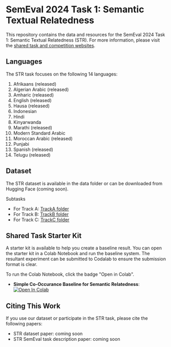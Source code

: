 # SemEval 2024 Task 1: Semantic Textual Relatedness

This repository contains the data and resources for the SemEval 2024 Task 1: Semantic Textual Relatedness (STR). For more information, please visit the [shared task and competition websites](https://semantic-textual-relatedness.github.io).

## Languages

The STR task focuses on the following 14 languages:


1. Afrikaans (released)
2. Algerian Arabic (released)
4. Amharic (released)
5. English (released)
6. Hausa (released)
7. Indonesian
8. Hindi
9. Kinyarwanda
10. Marathi (released)
11. Modern Standard Arabic
12. Moroccan Arabic (released)
13. Punjabi
14. Spanish  (released)
15. Telugu (released)

## Dataset

The STR dataset is available in the data folder or can be downloaded from Hugging Face (coming soon).

Subtasks

- For Track  A: [TrackA folder](https://github.com/semantic-textual-relatedness/Semantic_Relatedness_SemEval2024/tree/main/Task%20A)
- For Track  B: [TrackB folder](https://github.com/semantic-textual-relatedness/Semantic_Relatedness_SemEval2024/tree/main/Task%20B)
- For Track  C: [TrackC folder](https://github.com/semantic-textual-relatedness/Semantic_Relatedness_SemEval2024/tree/main/Task%20C)


## Shared Task Starter Kit

A starter kit is available to help you create a baseline result. You can open the starter kit in a Colab Notebook and run the baseline system. The resultant experiment can be submitted to Codalab to ensure the submission format is clear.

To run the Colab Notebook, click the badge "Open in Colab".


- **Simple Co-Occurance Baseline for Semantic Relatedness**: <a target="_blank" href="https://colab.research.google.com/github/shmuhammadd/semantic_relatedness/blob/main/Simple_English_Baseline_v2.ipynb">
  <img src="https://colab.research.google.com/assets/colab-badge.svg" alt="Open In Colab"/>
</a>


## Citing This Work

If you use our dataset or participate in the STR task, please cite the following papers:

- STR dataset paper: coming soon 
- STR SemEval task description paper: coming soon 


